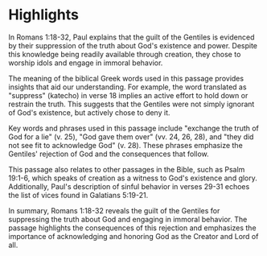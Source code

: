 # Highlights

In Romans 1:18-32, Paul explains that the guilt of the Gentiles is evidenced by their suppression of the truth about God's existence and power. Despite this knowledge being readily available through creation, they chose to worship idols and engage in immoral behavior.

The meaning of the biblical Greek words used in this passage provides insights that aid our understanding. For example, the word translated as "suppress" (katecho) in verse 18 implies an active effort to hold down or restrain the truth. This suggests that the Gentiles were not simply ignorant of God's existence, but actively chose to deny it.

Key words and phrases used in this passage include "exchange the truth of God for a lie" (v. 25), "God gave them over" (vv. 24, 26, 28), and "they did not see fit to acknowledge God" (v. 28). These phrases emphasize the Gentiles' rejection of God and the consequences that follow.

This passage also relates to other passages in the Bible, such as Psalm 19:1-6, which speaks of creation as a witness to God's existence and glory. Additionally, Paul's description of sinful behavior in verses 29-31 echoes the list of vices found in Galatians 5:19-21.

In summary, Romans 1:18-32 reveals the guilt of the Gentiles for suppressing the truth about God and engaging in immoral behavior. The passage highlights the consequences of this rejection and emphasizes the importance of acknowledging and honoring God as the Creator and Lord of all.
